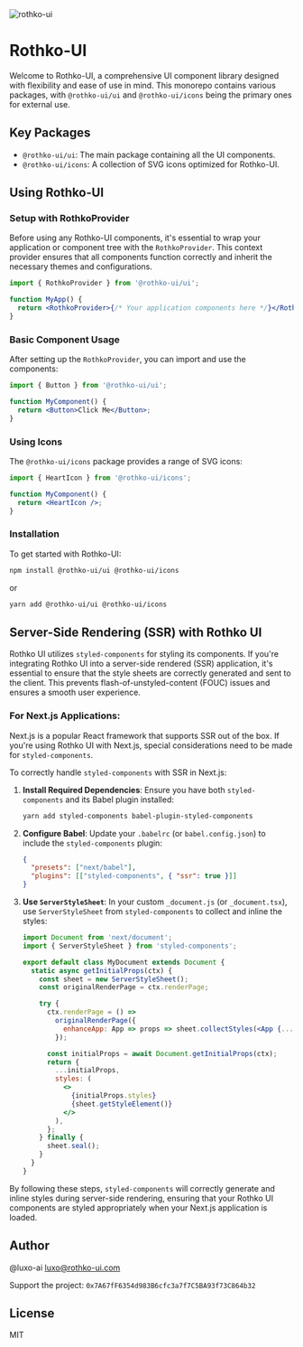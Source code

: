 <img src="./assets/logo.png" alt="rothko-ui"/>

# Rothko-UI

Welcome to Rothko-UI, a comprehensive UI component library designed with flexibility and ease of use in mind. This monorepo contains various packages, with `@rothko-ui/ui` and `@rothko-ui/icons` being the primary ones for external use.

## Key Packages

- `@rothko-ui/ui`: The main package containing all the UI components.
- `@rothko-ui/icons`: A collection of SVG icons optimized for Rothko-UI.

## Using Rothko-UI

### Setup with RothkoProvider

Before using any Rothko-UI components, it's essential to wrap your application or component tree with the `RothkoProvider`. This context provider ensures that all components function correctly and inherit the necessary themes and configurations.

```jsx
import { RothkoProvider } from '@rothko-ui/ui';

function MyApp() {
  return <RothkoProvider>{/* Your application components here */}</RothkoProvider>;
}
```

### Basic Component Usage

After setting up the `RothkoProvider`, you can import and use the components:

```jsx
import { Button } from '@rothko-ui/ui';

function MyComponent() {
  return <Button>Click Me</Button>;
}
```

### Using Icons

The `@rothko-ui/icons` package provides a range of SVG icons:

```jsx
import { HeartIcon } from '@rothko-ui/icons';

function MyComponent() {
  return <HeartIcon />;
}
```

### Installation

To get started with Rothko-UI:

```bash
npm install @rothko-ui/ui @rothko-ui/icons
```

or

```bash
yarn add @rothko-ui/ui @rothko-ui/icons
```

## Server-Side Rendering (SSR) with Rothko UI

Rothko UI utilizes `styled-components` for styling its components. If you're integrating Rothko UI into a server-side rendered (SSR) application, it's essential to ensure that the style sheets are correctly generated and sent to the client. This prevents flash-of-unstyled-content (FOUC) issues and ensures a smooth user experience.

### For Next.js Applications:

Next.js is a popular React framework that supports SSR out of the box. If you're using Rothko UI with Next.js, special considerations need to be made for `styled-components`.

To correctly handle `styled-components` with SSR in Next.js:

1. **Install Required Dependencies**:
   Ensure you have both `styled-components` and its Babel plugin installed:

   ```bash
   yarn add styled-components babel-plugin-styled-components
   ```

2. **Configure Babel**:
   Update your `.babelrc` (or `babel.config.json`) to include the `styled-components` plugin:

   ```json
   {
     "presets": ["next/babel"],
     "plugins": [["styled-components", { "ssr": true }]]
   }
   ```

3. **Use `ServerStyleSheet`**:
   In your custom `_document.js` (or `_document.tsx`), use `ServerStyleSheet` from `styled-components` to collect and inline the styles:

   ```jsx
   import Document from 'next/document';
   import { ServerStyleSheet } from 'styled-components';

   export default class MyDocument extends Document {
     static async getInitialProps(ctx) {
       const sheet = new ServerStyleSheet();
       const originalRenderPage = ctx.renderPage;

       try {
         ctx.renderPage = () =>
           originalRenderPage({
             enhanceApp: App => props => sheet.collectStyles(<App {...props} />),
           });

         const initialProps = await Document.getInitialProps(ctx);
         return {
           ...initialProps,
           styles: (
             <>
               {initialProps.styles}
               {sheet.getStyleElement()}
             </>
           ),
         };
       } finally {
         sheet.seal();
       }
     }
   }
   ```

By following these steps, `styled-components` will correctly generate and inline styles during server-side rendering, ensuring that your Rothko UI components are styled appropriately when your Next.js application is loaded.

## Author

@luxo-ai <luxo@rothko-ui.com>

Support the project: `0x7A67fF6354d983B6cfc3a7f7C5BA93f73C864b32`

## License

MIT
